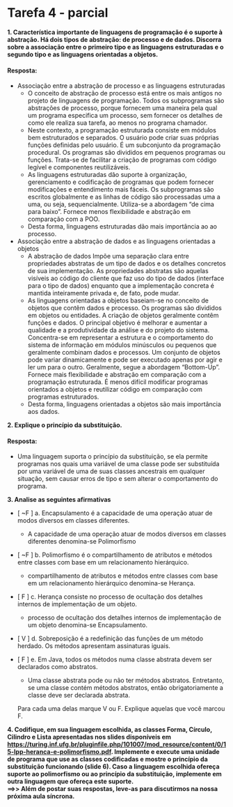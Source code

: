 # Tarefa 4 - parcial

<strong>1. Característica importante de linguagens de programação é o suporte à
abstração. Há dois tipos de abstração: de processo e de dados. Discorra sobre
a associação entre o primeiro tipo e as linguagens estruturadas e o segundo
tipo e as linguagens orientadas a objetos.</strong><br>
#### Resposta:
* Associação entre a abstração de processo e as linguagens estruturadas
    *  O conceito de abstração de processo está entre os mais antigos no
        projeto de linguagens de programação. Todos os subprogramas são abstrações
        de processo, porque fornecem uma maneira pela qual um programa
        especifica um processo, sem fornecer os detalhes de como ele realiza
        sua tarefa, ao menos no programa chamador.
    * Neste contexto, a programação estruturada consiste em módulos bem
        estruturados e separados. O usuário pode criar suas próprias funções
        definidas pelo usuário. É um subconjunto da programação procedural.
        Os programas são divididos em pequenos programas ou funções. Trata-se
        de facilitar a criação de programas com código legível e componentes
        reutilizáveis.
    * As linguagens estruturadas dão suporte à organização, gerenciamento e
        codificação de programas que podem fornecer modificações e entendimento
        mais fáceis. Os subprogramas são escritos globalmente e as linhas de
        código são processadas uma a uma, ou seja, sequencialmente. Utiliza-se
        a abordagem “de cima para baixo”. Fornece menos flexibilidade e abstração
        em comparação com a POO.
    * Desta forma, linguagens estruturadas dão mais importância ao ao processo.
* Associação entre a abstração de dados e as linguagens orientadas a objetos
    * A abstração de dados Impõe uma separação clara entre propriedades
        abstratas de um tipo de dados e os detalhes concretos de sua implementação.
        As propriedades abstratas são aquelas visíveis ao código do cliente que
        faz uso do tipo de dados (interface para o tipo de dados) enquanto que
        a implementação concreta é mantida inteiramente privada e, de fato,
        pode mudar.
    * As linguagens orientadas a objetos baseiam-se no conceito de objetos
        que contêm dados e processo. Os programas são divididos em objetos ou
        entidades. A criação de objetos geralmente contêm funções e dados.
        O principal objetivo é melhorar e aumentar a qualidade e a produtividade
        da análise e do projeto do sistema. Concentra-se em representar a
        estrutura e o comportamento do sistema de informação em módulos minúsculos
        ou pequenos que geralmente combinam dados e processos. Um conjunto de
        objetos pode variar dinamicamente e pode ser executado apenas por agir
        e ler um para o outro. Geralmente, segue a abordagem “Bottom-Up”.
        Fornece mais flexibilidade e abstração em comparação com a programação
        estruturada. É menos difícil modificar programas orientados a objetos e
        reutilizar código em comparação com programas estruturados.
    * Desta forma, linguagens orientadas a objetos são mais importância aos dados.
    
<strong>2. Explique o princípio da substituição.</strong><br>
#### Resposta:
* Uma linguagem suporta o princípio da substituição, se ela permite programas
    nos quais uma variável de uma classe pode ser substituída por uma variável
    de uma de suas classes ancestrais em qualquer situação, sem causar erros de
    tipo e sem alterar o comportamento do programa.

<strong>3. Analise as seguintes afirmativas</strong><br>
* [ ~F  ] a. Encapsulamento é a capacidade de uma operação atuar de modos
diversos em classes diferentes.
    * A capacidade de uma operação atuar de modos diversos em classes
        diferentes denomina-se Polimorfismo

* [  ~F ] b. Polimorfismo é o compartilhamento de atributos e métodos entre
classes com base em um relacionamento hierárquico. 
    * compartilhamento de atributos e métodos entre classes com base em
        um relacionamento hierárquico denomina-se Herança.

* [  F ] c. Herança consiste no processo de ocultação dos detalhes internos de
implementação de um objeto.
    * processo de ocultação dos detalhes internos de implementação de um
        objeto denomina-se Encapsulamento.

* [ V ] d. Sobreposição é a redefinição das funções de um método herdado.
Os métodos apresentam assinaturas iguais.

* [ F ] e. Em Java, todos os métodos numa classe abstrata devem ser declarados
como abstratos.
    * Uma classe abstrata pode ou não ter métodos abstratos. Entretanto, se
        uma classe contém métodos abstratos, então obrigatoriamente a classe
        deve ser declarada abstrata.

   Para cada uma delas marque V ou F. Explique aquelas que você marcou F.


<strong>4. Codifique, em sua linguagem escolhida, as classes Forma, Círculo, Cilindro e
Lista apresentadas nos slides disponíveis em
https://turing.inf.ufg.br/pluginfile.php/101007/mod_resource/content/0/15-lpp-heranca-e-polimorfismo.pdf.
Implemente e execute uma unidade de programa que use as classes codificadas e
mostre o princípio da substituição funcionando (slide 6). Caso a linguagem
escolhida ofereça suporte ao polimorfismo ou ao princípio da substituição,
implemente em outra linguagem que ofereça este suporte.
<br>==>> Além de postar suas respostas, leve-as para discutirmos na nossa próxima aula síncrona.</strong><br>
